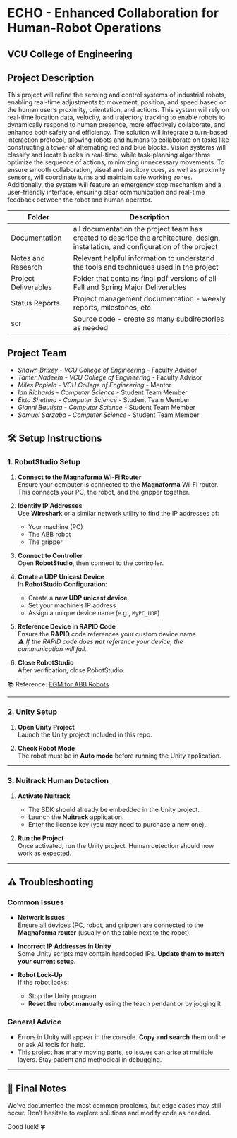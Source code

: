 # ECHO - Enhanced Collaboration for Human-Robot Operations

## VCU College of Engineering

## Project Description

This project will refine the sensing and control systems of industrial robots, enabling real-time adjustments to movement, position, and speed based on the human user’s proximity, orientation, and actions. This system will rely on real-time location data, velocity, and trajectory tracking to enable robots to dynamically respond to human presence, more effectively collaborate, and enhance both safety and efficiency. The solution will integrate a turn-based interaction protocol, allowing robots and humans to collaborate on tasks like constructing a tower of alternating red and blue blocks. Vision systems will classify and locate blocks in real-time, while task-planning algorithms optimize the sequence of actions, minimizing unnecessary movements. To ensure smooth collaboration, visual and auditory cues, as well as proximity sensors, will coordinate turns and maintain safe working zones. Additionally, the system will feature an emergency stop mechanism and a user-friendly interface, ensuring clear communication and real-time feedback between the robot and human operator.

| Folder               | Description                                                                                                                         |
| -------------------- | ----------------------------------------------------------------------------------------------------------------------------------- |
| Documentation        | all documentation the project team has created to describe the architecture, design, installation, and configuration of the project |
| Notes and Research   | Relevant helpful information to understand the tools and techniques used in the project                                             |
| Project Deliverables | Folder that contains final pdf versions of all Fall and Spring Major Deliverables                                                   |
| Status Reports       | Project management documentation - weekly reports, milestones, etc.                                                                 |
| scr                  | Source code - create as many subdirectories as needed                                                                               |

## Project Team

- *Shawn Brixey* - *VCU College of Engineering* - Faculty Advisor
- *Tamer Nadeem* - *VCU College of Engineering* - Faculty Advisor
- *Miles Popiela* - *VCU College of Engineering* - Mentor
- *Ian Richards* - *Computer Science* - Student Team Member
- *Ekta Shethna* - *Computer Science* - Student Team Member
- *Gianni Bautista* - *Computer Science* - Student Team Member
- *Samuel Sarzaba* - *Computer Science* - Student Team Member


## 🛠️ Setup Instructions

### 1. RobotStudio Setup

1. **Connect to the Magnaforma Wi-Fi Router**  
   Ensure your computer is connected to the **Magnaforma** Wi-Fi router. This connects your PC, the robot, and the gripper together.

2. **Identify IP Addresses**  
   Use **Wireshark** or a similar network utility to find the IP addresses of:  
   - Your machine (PC)  
   - The ABB robot  
   - The gripper  

3. **Connect to Controller**  
   Open **RobotStudio**, then connect to the controller.

4. **Create a UDP Unicast Device**  
   In **RobotStudio Configuration**:
   - Create a **new UDP unicast device**
   - Set your machine’s IP address
   - Assign a unique device name (e.g., `MyPC_UDP`)

5. **Reference Device in RAPID Code**  
   Ensure the **RAPID** code references your custom device name.  
   _⚠️ If the RAPID code does **not** reference your device, the communication will fail._

6. **Close RobotStudio**  
   After verification, close RobotStudio.

📚 Reference: [EGM for ABB Robots](https://github.com/lsurobotics/egm-for-abb-robots)

---

### 2. Unity Setup

1. **Open Unity Project**  
   Launch the Unity project included in this repo.

2. **Check Robot Mode**  
   The robot must be in **Auto mode** before running the Unity application.

---

### 3. Nuitrack Human Detection

1. **Activate Nuitrack**  
   - The SDK should already be embedded in the Unity project.
   - Launch the **Nuitrack** application.
   - Enter the license key (you may need to purchase a new one).

2. **Run the Project**  
   Once activated, run the Unity project. Human detection should now work as expected.

---

## ⚠️ Troubleshooting

### Common Issues

- **Network Issues**  
  Ensure all devices (PC, robot, and gripper) are connected to the **Magnaforma router** (usually on the table next to the robot).

- **Incorrect IP Addresses in Unity**  
  Some Unity scripts may contain hardcoded IPs. **Update them to match your current setup**.

- **Robot Lock-Up**  
  If the robot locks:
  - Stop the Unity program
  - **Reset the robot manually** using the teach pendant or by jogging it

### General Advice

- Errors in Unity will appear in the console. **Copy and search** them online or ask AI tools for help.
- This project has many moving parts, so issues can arise at multiple layers. Stay patient and methodical in debugging.

---

## 🧠 Final Notes

We've documented the most common problems, but edge cases may still occur. Don’t hesitate to explore solutions and modify code as needed.

Good luck! 🍀
